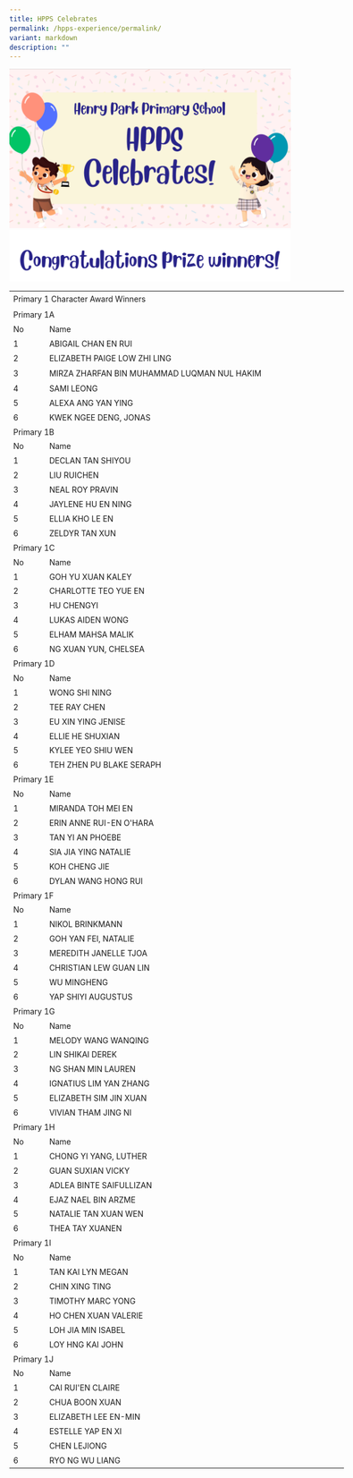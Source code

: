 ```yaml
---
title: HPPS Celebrates
permalink: /hpps-experience/permalink/
variant: markdown
description: ""
---
```

![](/images/HPPS_Celebrates.png)
![](/images/congrats.png)

<!--table {mso-displayed-decimal-separator:"\\."; mso-displayed-thousand-separator:"\\,";} @page {margin:.75in .7in .75in .7in; mso-header-margin:.3in; mso-footer-margin:.3in;} tr {mso-height-source:auto;} col {mso-width-source:auto;} br {mso-data-placement:same-cell;} td {padding-top:1px; padding-right:1px; padding-left:1px; mso-ignore:padding; color:black; font-size:11.0pt; font-weight:400; font-style:normal; text-decoration:none; font-family:Calibri, sans-serif; mso-font-charset:0; mso-number-format:General; text-align:general; vertical-align:bottom; border:none; mso-background-source:auto; mso-pattern:auto; mso-protection:locked visible; white-space:nowrap; mso-rotate:0;} .xl66 {font-size:14.0pt; font-weight:700; text-align:center; border:.5pt solid windowtext;} .xl67 {font-size:12.0pt; font-weight:700;} .xl68 {font-size:12.0pt; font-weight:700; text-align:center; border:.5pt solid windowtext;} .xl69 {font-size:12.0pt; font-weight:700; border:.5pt solid windowtext;} .xl70 {color:black; font-size:12.0pt; font-weight:700; text-align:center; border:.5pt solid windowtext; white-space:normal;} .xl71 {font-size:12.0pt; font-weight:700; text-align:center; vertical-align:top; border:.5pt solid windowtext;} .xl72 {color:black; font-size:12.0pt; font-weight:700; text-align:center; vertical-align:middle; border:.5pt solid windowtext; white-space:normal;} .xl73 {color:black; font-size:12.0pt; font-weight:700; text-align:center; vertical-align:top; border:.5pt solid windowtext; white-space:normal;} -->

<table style="border-collapse:
 collapse;width:449pt" width="598" cellspacing="0" cellpadding="0" border="0"><colgroup><col style="width:49pt" width="65"> <col style="mso-width-source:userset;mso-width-alt:18594;width:400pt" width="533"></colgroup><tbody><tr style="height:18.5pt" height="25"><td style="height:18.5pt;width:449pt" width="598" class="xl66" height="25" colspan="2">Primary 1 Character Award Winners</td></tr><tr style="height:15.5pt" height="21"><td style="height:15.5pt" class="xl68" height="21" colspan="2">Primary 1A</td></tr><tr style="height:15.5pt" height="21"><td style="height:15.5pt;border-top:none" class="xl68" height="21">No</td><td style="border-top:none;border-left:none" class="xl69">Name</td></tr><tr style="height:15.5pt" height="21"><td style="height:15.5pt;border-top:none" class="xl68" height="21">1</td><td style="border-top:none;border-left:none;width:400pt" width="533" class="xl70">ABIGAIL CHAN EN RUI</td></tr><tr style="height:15.5pt" height="21"><td style="height:15.5pt;border-top:none" class="xl68" height="21">2</td><td style="border-top:none;border-left:none;width:400pt" width="533" class="xl70">ELIZABETH PAIGE LOW ZHI LING</td></tr><tr style="mso-height-source:userset;height:17.0pt" height="23"><td style="height:17.0pt;border-top:none" class="xl68" height="23">3</td><td style="border-top:none;border-left:none;width:400pt" width="533" class="xl70">MIRZA ZHARFAN BIN MUHAMMAD LUQMAN NUL HAKIM</td></tr><tr style="height:15.5pt" height="21"><td style="height:15.5pt;border-top:none" class="xl68" height="21">4</td><td style="border-top:none;border-left:none;width:400pt" width="533" class="xl70">SAMI LEONG</td></tr><tr style="height:15.5pt" height="21"><td style="height:15.5pt;border-top:none" class="xl68" height="21">5</td><td style="border-top:none;border-left:none;width:400pt" width="533" class="xl70">ALEXA ANG YAN YING</td></tr><tr style="height:15.5pt" height="21"><td style="height:15.5pt;border-top:none" class="xl68" height="21">6</td><td style="border-top:none;border-left:none;width:400pt" width="533" class="xl70">KWEK NGEE DENG, JONAS</td></tr><tr style="height:15.5pt" height="21"><td style="height:15.5pt" class="xl68" height="21" colspan="2">Primary 1B</td></tr><tr style="height:15.5pt" height="21"><td style="height:15.5pt;border-top:none" class="xl68" height="21">No</td><td style="border-top:none;border-left:none" class="xl69">Name</td></tr><tr style="height:15.5pt" height="21"><td style="height:15.5pt;border-top:none" class="xl68" height="21">1</td><td style="border-top:none;border-left:none" class="xl71">DECLAN TAN SHIYOU</td></tr><tr style="height:15.5pt" height="21"><td style="height:15.5pt;border-top:none" class="xl68" height="21">2</td><td style="border-top:none;border-left:none" class="xl71">LIU RUICHEN</td></tr><tr style="height:15.5pt" height="21"><td style="height:15.5pt;border-top:none" class="xl68" height="21">3</td><td style="border-top:none;border-left:none" class="xl71">NEAL ROY PRAVIN</td></tr><tr style="height:15.5pt" height="21"><td style="height:15.5pt;border-top:none" class="xl68" height="21">4</td><td style="border-top:none;border-left:none" class="xl71">JAYLENE HU EN NING</td></tr><tr style="height:15.5pt" height="21"><td style="height:15.5pt;border-top:none" class="xl68" height="21">5</td><td style="border-top:none;border-left:none" class="xl71">ELLIA KHO LE EN</td></tr><tr style="height:15.5pt" height="21"><td style="height:15.5pt;border-top:none" class="xl68" height="21">6</td><td style="border-top:none;border-left:none" class="xl71">ZELDYR TAN XUN</td></tr><tr style="height:15.5pt" height="21"><td style="height:15.5pt" class="xl68" height="21" colspan="2">Primary 1C</td></tr><tr style="height:15.5pt" height="21"><td style="height:15.5pt;border-top:none" class="xl68" height="21">No</td><td style="border-top:none;border-left:none" class="xl69">Name</td></tr><tr style="height:15.5pt" height="21"><td style="height:15.5pt;border-top:none" class="xl68" height="21">1</td><td style="border-top:none;border-left:none" class="xl71">GOH YU XUAN KALEY</td></tr><tr style="height:15.5pt" height="21"><td style="height:15.5pt;border-top:none" class="xl68" height="21">2</td><td style="border-top:none;border-left:none" class="xl71">CHARLOTTE TEO YUE EN</td></tr><tr style="height:15.5pt" height="21"><td style="height:15.5pt;border-top:none" class="xl68" height="21">3</td><td style="border-top:none;border-left:none" class="xl71">HU CHENGYI</td></tr><tr style="height:15.5pt" height="21"><td style="height:15.5pt;border-top:none" class="xl68" height="21">4</td><td style="border-top:none;border-left:none" class="xl71">LUKAS AIDEN WONG</td></tr><tr style="height:15.5pt" height="21"><td style="height:15.5pt;border-top:none" class="xl68" height="21">5</td><td style="border-top:none;border-left:none" class="xl71">ELHAM MAHSA MALIK</td></tr><tr style="height:15.5pt" height="21"><td style="height:15.5pt;border-top:none" class="xl68" height="21">6</td><td style="border-top:none;border-left:none" class="xl71">NG XUAN YUN, CHELSEA</td></tr><tr style="height:15.5pt" height="21"><td style="height:15.5pt" class="xl68" height="21" colspan="2">Primary 1D</td></tr><tr style="height:15.5pt" height="21"><td style="height:15.5pt;border-top:none" class="xl68" height="21">No</td><td style="border-top:none;border-left:none" class="xl69">Name</td></tr><tr style="height:15.5pt" height="21"><td style="height:15.5pt;border-top:none" class="xl68" height="21">1</td><td style="border-top:none;border-left:none" class="xl71">WONG SHI NING</td></tr><tr style="height:15.5pt" height="21"><td style="height:15.5pt;border-top:none" class="xl68" height="21">2</td><td style="border-top:none;border-left:none" class="xl71">TEE RAY CHEN</td></tr><tr style="height:15.5pt" height="21"><td style="height:15.5pt;border-top:none" class="xl68" height="21">3</td><td style="border-top:none;border-left:none" class="xl71">EU XIN YING JENISE</td></tr><tr style="height:15.5pt" height="21"><td style="height:15.5pt;border-top:none" class="xl68" height="21">4</td><td style="border-top:none;border-left:none" class="xl71">ELLIE HE SHUXIAN</td></tr><tr style="height:15.5pt" height="21"><td style="height:15.5pt;border-top:none" class="xl68" height="21">5</td><td style="border-top:none;border-left:none" class="xl71">KYLEE YEO SHIU WEN</td></tr><tr style="height:15.5pt" height="21"><td style="height:15.5pt;border-top:none" class="xl68" height="21">6</td><td style="border-top:none;border-left:none" class="xl71">TEH ZHEN PU BLAKE SERAPH</td></tr><tr style="height:15.5pt" height="21"><td style="height:15.5pt" class="xl68" height="21" colspan="2">Primary 1E</td></tr><tr style="height:15.5pt" height="21"><td style="height:15.5pt;border-top:none" class="xl68" height="21">No</td><td style="border-top:none;border-left:none" class="xl69">Name</td></tr><tr style="height:15.5pt" height="21"><td style="height:15.5pt;border-top:none" class="xl68" height="21">1</td><td style="border-top:none;border-left:none" class="xl71">MIRANDA TOH MEI EN</td></tr><tr style="height:15.5pt" height="21"><td style="height:15.5pt;border-top:none" class="xl68" height="21">2</td><td style="border-top:none;border-left:none" class="xl71">ERIN ANNE RUI-EN O'HARA</td></tr><tr style="height:15.5pt" height="21"><td style="height:15.5pt;border-top:none" class="xl68" height="21">3</td><td style="border-top:none;border-left:none" class="xl71">TAN YI AN PHOEBE</td></tr><tr style="height:15.5pt" height="21"><td style="height:15.5pt;border-top:none" class="xl68" height="21">4</td><td style="border-top:none;border-left:none" class="xl71">SIA JIA YING NATALIE</td></tr><tr style="height:15.5pt" height="21"><td style="height:15.5pt;border-top:none" class="xl68" height="21">5</td><td style="border-top:none;border-left:none" class="xl71">KOH CHENG JIE</td></tr><tr style="height:15.5pt" height="21"><td style="height:15.5pt;border-top:none" class="xl68" height="21">6</td><td style="border-top:none;border-left:none" class="xl71">DYLAN WANG HONG RUI</td></tr><tr style="height:15.5pt" height="21"><td style="height:15.5pt" class="xl68" height="21" colspan="2">Primary 1F</td></tr><tr style="height:15.5pt" height="21"><td style="height:15.5pt;border-top:none" class="xl68" height="21">No</td><td style="border-top:none;border-left:none" class="xl69">Name</td></tr><tr style="height:15.5pt" height="21"><td style="height:15.5pt;border-top:none" class="xl68" height="21">1</td><td style="border-top:none;border-left:none;width:400pt" width="533" class="xl72">NIKOL BRINKMANN</td></tr><tr style="height:15.5pt" height="21"><td style="height:15.5pt;border-top:none" class="xl68" height="21">2</td><td style="border-top:none;border-left:none;width:400pt" width="533" class="xl72">GOH YAN FEI, NATALIE</td></tr><tr style="height:15.5pt" height="21"><td style="height:15.5pt;border-top:none" class="xl68" height="21">3</td><td style="border-top:none;border-left:none;width:400pt" width="533" class="xl72">MEREDITH JANELLE TJOA</td></tr><tr style="height:15.5pt" height="21"><td style="height:15.5pt;border-top:none" class="xl68" height="21">4</td><td style="border-top:none;border-left:none;width:400pt" width="533" class="xl72">CHRISTIAN LEW GUAN LIN</td></tr><tr style="height:15.5pt" height="21"><td style="height:15.5pt;border-top:none" class="xl68" height="21">5</td><td style="border-top:none;border-left:none;width:400pt" width="533" class="xl72">WU MINGHENG</td></tr><tr style="height:15.5pt" height="21"><td style="height:15.5pt;border-top:none" class="xl68" height="21">6</td><td style="border-top:none;border-left:none;width:400pt" width="533" class="xl72">YAP SHIYI AUGUSTUS</td></tr><tr style="height:15.5pt" height="21"><td style="height:15.5pt" class="xl68" height="21" colspan="2">Primary 1G</td></tr><tr style="height:15.5pt" height="21"><td style="height:15.5pt;border-top:none" class="xl68" height="21">No</td><td style="border-top:none;border-left:none" class="xl69">Name</td></tr><tr style="height:15.5pt" height="21"><td style="height:15.5pt;border-top:none" class="xl68" height="21">1</td><td style="border-top:none;border-left:none" class="xl71">MELODY WANG WANQING</td></tr><tr style="height:15.5pt" height="21"><td style="height:15.5pt;border-top:none" class="xl68" height="21">2</td><td style="border-top:none;border-left:none" class="xl71">LIN SHIKAI DEREK</td></tr><tr style="height:15.5pt" height="21"><td style="height:15.5pt;border-top:none" class="xl68" height="21">3</td><td style="border-top:none;border-left:none" class="xl71">NG SHAN MIN LAUREN</td></tr><tr style="height:15.5pt" height="21"><td style="height:15.5pt;border-top:none" class="xl68" height="21">4</td><td style="border-top:none;border-left:none" class="xl71">IGNATIUS LIM YAN ZHANG</td></tr><tr style="height:15.5pt" height="21"><td style="height:15.5pt;border-top:none" class="xl68" height="21">5</td><td style="border-top:none;border-left:none" class="xl71">ELIZABETH SIM JIN XUAN</td></tr><tr style="height:15.5pt" height="21"><td style="height:15.5pt;border-top:none" class="xl68" height="21">6</td><td style="border-top:none;border-left:none" class="xl71">VIVIAN THAM JING NI</td></tr><tr style="height:15.5pt" height="21"><td style="height:15.5pt" class="xl68" height="21" colspan="2">Primary 1H</td></tr><tr style="height:15.5pt" height="21"><td style="height:15.5pt;border-top:none" class="xl68" height="21">No</td><td style="border-top:none;border-left:none" class="xl69">Name</td></tr><tr style="height:15.5pt" height="21"><td style="height:15.5pt;border-top:none" class="xl68" height="21">1</td><td style="border-top:none;border-left:none" class="xl71">CHONG YI YANG, LUTHER</td></tr><tr style="height:15.5pt" height="21"><td style="height:15.5pt;border-top:none" class="xl68" height="21">2</td><td style="border-top:none;border-left:none" class="xl71">GUAN SUXIAN VICKY</td></tr><tr style="height:15.5pt" height="21"><td style="height:15.5pt;border-top:none" class="xl68" height="21">3</td><td style="border-top:none;border-left:none" class="xl71">ADLEA BINTE SAIFULLIZAN</td></tr><tr style="height:15.5pt" height="21"><td style="height:15.5pt;border-top:none" class="xl68" height="21">4</td><td style="border-top:none;border-left:none" class="xl71">EJAZ NAEL BIN ARZME</td></tr><tr style="height:15.5pt" height="21"><td style="height:15.5pt;border-top:none" class="xl68" height="21">5</td><td style="border-top:none;border-left:none" class="xl71">NATALIE TAN XUAN WEN</td></tr><tr style="height:15.5pt" height="21"><td style="height:15.5pt;border-top:none" class="xl68" height="21">6</td><td style="border-top:none;border-left:none" class="xl71">THEA TAY XUANEN</td></tr><tr style="height:15.5pt" height="21"><td style="height:15.5pt" class="xl68" height="21" colspan="2">Primary 1I</td></tr><tr style="height:15.5pt" height="21"><td style="height:15.5pt;border-top:none" class="xl68" height="21">No</td><td style="border-top:none;border-left:none" class="xl69">Name</td></tr><tr style="height:15.5pt" height="21"><td style="height:15.5pt;border-top:none" class="xl68" height="21">1</td><td style="border-top:none;border-left:none;width:400pt" width="533" class="xl73">TAN KAI LYN MEGAN</td></tr><tr style="height:15.5pt" height="21"><td style="height:15.5pt;border-top:none" class="xl68" height="21">2</td><td style="border-top:none;border-left:none;width:400pt" width="533" class="xl73">CHIN XING TING</td></tr><tr style="height:15.5pt" height="21"><td style="height:15.5pt;border-top:none" class="xl68" height="21">3</td><td style="border-top:none;border-left:none;width:400pt" width="533" class="xl73">TIMOTHY MARC YONG</td></tr><tr style="height:15.5pt" height="21"><td style="height:15.5pt;border-top:none" class="xl68" height="21">4</td><td style="border-top:none;border-left:none;width:400pt" width="533" class="xl73">HO CHEN XUAN VALERIE</td></tr><tr style="height:15.5pt" height="21"><td style="height:15.5pt;border-top:none" class="xl68" height="21">5</td><td style="border-top:none;border-left:none;width:400pt" width="533" class="xl73">LOH JIA MIN ISABEL</td></tr><tr style="height:15.5pt" height="21"><td style="height:15.5pt;border-top:none" class="xl68" height="21">6</td><td style="border-top:none;border-left:none;width:400pt" width="533" class="xl73">LOY HNG KAI JOHN</td></tr><tr style="height:15.5pt" height="21"><td style="height:15.5pt" class="xl68" height="21" colspan="2">Primary 1J</td></tr><tr style="height:15.5pt" height="21"><td style="height:15.5pt;border-top:none" class="xl68" height="21">No</td><td style="border-top:none;border-left:none" class="xl69">Name</td></tr><tr style="height:15.5pt" height="21"><td style="height:15.5pt;border-top:none" class="xl68" height="21">1</td><td style="border-top:none;border-left:none;width:400pt" width="533" class="xl70">CAI RUI'EN CLAIRE</td></tr><tr style="height:15.5pt" height="21"><td style="height:15.5pt;border-top:none" class="xl68" height="21">2</td><td style="border-top:none;border-left:none;width:400pt" width="533" class="xl70">CHUA BOON XUAN</td></tr><tr style="height:15.5pt" height="21"><td style="height:15.5pt;border-top:none" class="xl68" height="21">3</td><td style="border-top:none;border-left:none;width:400pt" width="533" class="xl70">ELIZABETH LEE EN-MIN</td></tr><tr style="height:15.5pt" height="21"><td style="height:15.5pt;border-top:none" class="xl68" height="21">4</td><td style="border-top:none;border-left:none;width:400pt" width="533" class="xl70">ESTELLE YAP EN XI</td></tr><tr style="height:15.5pt" height="21"><td style="height:15.5pt;border-top:none" class="xl68" height="21">5</td><td style="border-top:none;border-left:none;width:400pt" width="533" class="xl70">CHEN LEJIONG</td></tr><tr style="height:15.5pt" height="21"><td style="height:15.5pt;border-top:none" class="xl68" height="21">6</td><td style="border-top:none;border-left:none;width:400pt" width="533" class="xl70">RYO NG WU LIANG</td></tr></tbody></table>